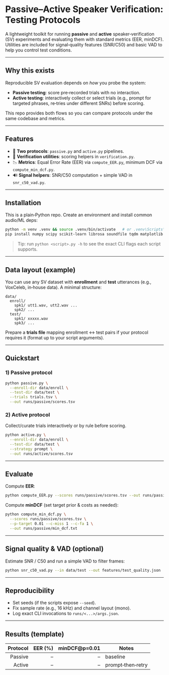 # Passive–Active Speaker Verification: Testing Protocols

A lightweight toolkit for running **passive** and **active** speaker‑verification (SV) experiments and evaluating them with standard metrics (EER, minDCF). Utilities are included for signal‑quality features (SNR/C50) and basic VAD to help you control test conditions.

---

## Why this exists

Reproducible SV evaluation depends on *how* you probe the system:

* **Passive testing**: score pre‑recorded trials with no interaction.
* **Active testing**: interactively collect or select trials (e.g., prompt for targeted phrases, re‑tries under different SNRs) before scoring.

This repo provides both flows so you can compare protocols under the same codebase and metrics.

---

## Features

* 🔁 **Two protocols**: `passive.py` and `active.py` pipelines.
* 🎯 **Verification utilities**: scoring helpers in `verification.py`.
* 📉 **Metrics**: Equal Error Rate (EER) via `compute_EER.py`, minimum DCF via `compute_min_dcf.py`.
* 🔊 **Signal helpers**: SNR/C50 computation + simple VAD in `snr_c50_vad.py`.

---

## Installation

This is a plain‑Python repo. Create an environment and install common audio/ML deps:

```bash
python -m venv .venv && source .venv/bin/activate   # or .venv\Scripts\activate on Windows
pip install numpy scipy scikit-learn librosa soundfile tqdm matplotlib
```

> Tip: run `python <script>.py -h` to see the exact CLI flags each script supports.

---

## Data layout (example)

You can use any SV dataset with **enrollment** and **test** utterances (e.g., VoxCeleb, in‑house data). A minimal structure:

```
data/
  enroll/
    spk1/ utt1.wav, utt2.wav ...
    spk2/ ...
  test/
    spk1/ xxxxx.wav
    spk3/ ...
```

Prepare a **trials file** mapping enrollment ↔ test pairs if your protocol requires it (format up to your script arguments).

---

## Quickstart

### 1) Passive protocol

```bash
python passive.py \
  --enroll-dir data/enroll \
  --test-dir data/test \
  --trials trials.tsv \
  --out runs/passive/scores.tsv
```

### 2) Active protocol

Collect/curate trials interactively or by rule before scoring.

```bash
python active.py \
  --enroll-dir data/enroll \
  --test-dir data/test \
  --strategy prompt \
  --out runs/active/scores.tsv
```

---

## Evaluate

Compute **EER**:

```bash
python compute_EER.py --scores runs/passive/scores.tsv --out runs/passive/eer.txt
```

Compute **minDCF** (set target prior & costs as needed):

```bash
python compute_min_dcf.py \
  --scores runs/passive/scores.tsv \
  --p-target 0.01 --c-miss 1 --c-fa 1 \
  --out runs/passive/min_dcf.txt
```

---

## Signal quality & VAD (optional)

Estimate SNR / C50 and run a simple VAD to filter frames:

```bash
python snr_c50_vad.py --in data/test --out features/test_quality.json
```


---

## Reproducibility

* Set seeds (if the scripts expose `--seed`).
* Fix sample rate (e.g., 16 kHz) and channel layout (mono).
* Log exact CLI invocations to `runs/<...>/args.json`.

---

## Results (template)

| Protocol | EER (%) | minDCF\@p=0.01 | Notes             |
| -------: | ------: | -------------: | ----------------- |
|  Passive |       – |              – | baseline          |
|   Active |       – |              – | prompt‑then‑retry |



